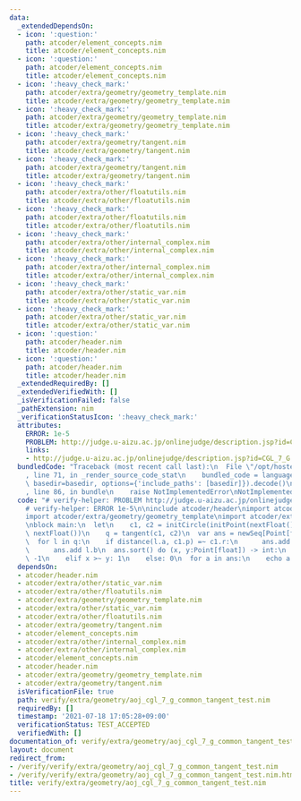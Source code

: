 ```yaml
---
data:
  _extendedDependsOn:
  - icon: ':question:'
    path: atcoder/element_concepts.nim
    title: atcoder/element_concepts.nim
  - icon: ':question:'
    path: atcoder/element_concepts.nim
    title: atcoder/element_concepts.nim
  - icon: ':heavy_check_mark:'
    path: atcoder/extra/geometry/geometry_template.nim
    title: atcoder/extra/geometry/geometry_template.nim
  - icon: ':heavy_check_mark:'
    path: atcoder/extra/geometry/geometry_template.nim
    title: atcoder/extra/geometry/geometry_template.nim
  - icon: ':heavy_check_mark:'
    path: atcoder/extra/geometry/tangent.nim
    title: atcoder/extra/geometry/tangent.nim
  - icon: ':heavy_check_mark:'
    path: atcoder/extra/geometry/tangent.nim
    title: atcoder/extra/geometry/tangent.nim
  - icon: ':heavy_check_mark:'
    path: atcoder/extra/other/floatutils.nim
    title: atcoder/extra/other/floatutils.nim
  - icon: ':heavy_check_mark:'
    path: atcoder/extra/other/floatutils.nim
    title: atcoder/extra/other/floatutils.nim
  - icon: ':heavy_check_mark:'
    path: atcoder/extra/other/internal_complex.nim
    title: atcoder/extra/other/internal_complex.nim
  - icon: ':heavy_check_mark:'
    path: atcoder/extra/other/internal_complex.nim
    title: atcoder/extra/other/internal_complex.nim
  - icon: ':heavy_check_mark:'
    path: atcoder/extra/other/static_var.nim
    title: atcoder/extra/other/static_var.nim
  - icon: ':heavy_check_mark:'
    path: atcoder/extra/other/static_var.nim
    title: atcoder/extra/other/static_var.nim
  - icon: ':question:'
    path: atcoder/header.nim
    title: atcoder/header.nim
  - icon: ':question:'
    path: atcoder/header.nim
    title: atcoder/header.nim
  _extendedRequiredBy: []
  _extendedVerifiedWith: []
  _isVerificationFailed: false
  _pathExtension: nim
  _verificationStatusIcon: ':heavy_check_mark:'
  attributes:
    ERROR: 1e-5
    PROBLEM: http://judge.u-aizu.ac.jp/onlinejudge/description.jsp?id=CGL_7_G
    links:
    - http://judge.u-aizu.ac.jp/onlinejudge/description.jsp?id=CGL_7_G
  bundledCode: "Traceback (most recent call last):\n  File \"/opt/hostedtoolcache/Python/3.10.0/x64/lib/python3.10/site-packages/onlinejudge_verify/documentation/build.py\"\
    , line 71, in _render_source_code_stat\n    bundled_code = language.bundle(stat.path,\
    \ basedir=basedir, options={'include_paths': [basedir]}).decode()\n  File \"/opt/hostedtoolcache/Python/3.10.0/x64/lib/python3.10/site-packages/onlinejudge_verify/languages/nim.py\"\
    , line 86, in bundle\n    raise NotImplementedError\nNotImplementedError\n"
  code: "# verify-helper: PROBLEM http://judge.u-aizu.ac.jp/onlinejudge/description.jsp?id=CGL_7_G\n\
    # verify-helper: ERROR 1e-5\n\ninclude atcoder/header\nimport atcoder/extra/other/floatutils\n\
    import atcoder/extra/geometry/geometry_template\nimport atcoder/extra/geometry/tangent\n\
    \nblock main:\n  let\n    c1, c2 = initCircle(initPoint(nextFloat(), nextFloat()),\
    \ nextFloat())\n    q = tangent(c1, c2)\n  var ans = newSeq[Point[float]]()\n\
    \  for l in q:\n    if distance(l.a, c1.p) =~ c1.r:\n      ans.add l.a\n    else:\n\
    \      ans.add l.b\n  ans.sort() do (x, y:Point[float]) -> int:\n    if x <~ y:\
    \ -1\n    elif x >~ y: 1\n    else: 0\n  for a in ans:\n    echo a.toString()\n"
  dependsOn:
  - atcoder/header.nim
  - atcoder/extra/other/static_var.nim
  - atcoder/extra/other/floatutils.nim
  - atcoder/extra/geometry/geometry_template.nim
  - atcoder/extra/other/static_var.nim
  - atcoder/extra/other/floatutils.nim
  - atcoder/extra/geometry/tangent.nim
  - atcoder/element_concepts.nim
  - atcoder/extra/other/internal_complex.nim
  - atcoder/extra/other/internal_complex.nim
  - atcoder/element_concepts.nim
  - atcoder/header.nim
  - atcoder/extra/geometry/geometry_template.nim
  - atcoder/extra/geometry/tangent.nim
  isVerificationFile: true
  path: verify/extra/geometry/aoj_cgl_7_g_common_tangent_test.nim
  requiredBy: []
  timestamp: '2021-07-18 17:05:28+09:00'
  verificationStatus: TEST_ACCEPTED
  verifiedWith: []
documentation_of: verify/extra/geometry/aoj_cgl_7_g_common_tangent_test.nim
layout: document
redirect_from:
- /verify/verify/extra/geometry/aoj_cgl_7_g_common_tangent_test.nim
- /verify/verify/extra/geometry/aoj_cgl_7_g_common_tangent_test.nim.html
title: verify/extra/geometry/aoj_cgl_7_g_common_tangent_test.nim
---
```

